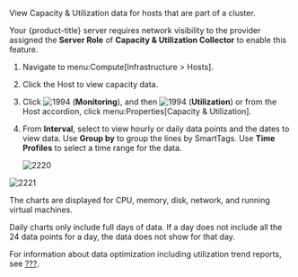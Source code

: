View Capacity & Utilization data for hosts that are part of a cluster.

<div class="note">

Your {product-title} server requires network visibility to the provider
assigned the **Server Role** of **Capacity & Utilization Collector** to
enable this feature.

</div>

1.  Navigate to menu:Compute\[Infrastructure \> Hosts\].

2.  Click the Host to view capacity data.

3.  Click ![1994](1994.png) (**Monitoring**), and then ![1994](1994.png)
    (**Utilization**) or from the Host accordion, click
    menu:Properties\[Capacity & Utilization\].

4.  From **Interval**, select to view hourly or daily data points and
    the dates to view data. Use **Group by** to group the lines by
    SmartTags. Use **Time Profiles** to select a time range for the
    data.
    
    ![2220](2220.png)

![2221](2221.png)

The charts are displayed for CPU, memory, disk, network, and running
virtual machines.

<div class="note">

Daily charts only include full days of data. If a day does not include
all the 24 data points for a day, the data does not show for that day.

</div>

For information about data optimization including utilization trend
reports, see [???](#data-optimization).
